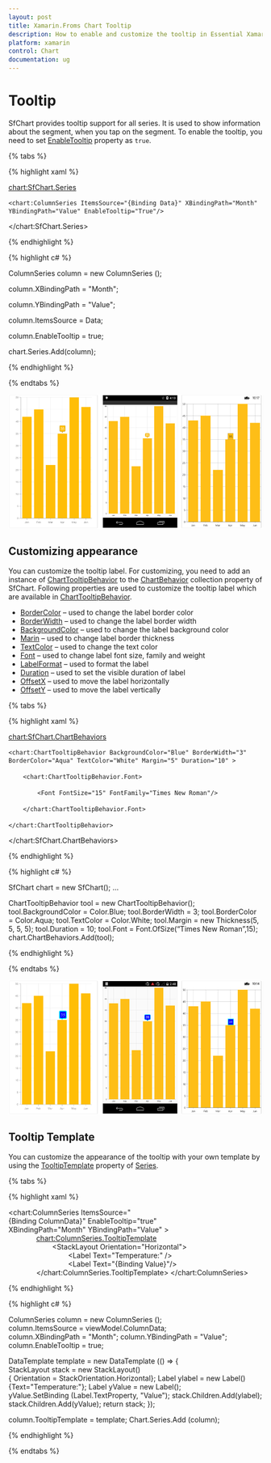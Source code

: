 ```yaml
---
layout: post
title: Xamarin.Froms Chart Tooltip
description: How to enable and customize the tooltip in Essential Xamarin.Forms Chart
platform: xamarin
control: Chart
documentation: ug
---
```


# Tooltip

SfChart provides tooltip support for all series. It is used to show information about the segment, when you tap on the segment. To enable the tooltip, you need to set [EnableTooltip](http://help.syncfusion.com/cr/cref_files/xamarin/sfchart/Syncfusion.SfChart.XForms~Syncfusion.SfChart.XForms.ChartSeries~EnableTooltipProperty.html#) property as `true`.

{% tabs %} 

{% highlight xaml %}

<chart:SfChart.Series>

	<chart:ColumnSeries ItemsSource="{Binding Data}" XBindingPath="Month" YBindingPath="Value" EnableTooltip="True"/>

</chart:SfChart.Series>

{% endhighlight %}

{% highlight c# %}

ColumnSeries column = new ColumnSeries ();

column.XBindingPath = "Month";

column.YBindingPath = "Value";

column.ItemsSource = Data;

column.EnableTooltip = true;

chart.Series.Add(column);	

{% endhighlight %}

{% endtabs %}

![](tooltip_images/tooltip1.png)

## Customizing appearance

You can customize the tooltip label. For customizing, you need to add an instance of [ChartTooltipBehavior](http://help.syncfusion.com/cr/cref_files/xamarin/sfchart/Syncfusion.SfChart.XForms~Syncfusion.SfChart.XForms.ChartTooltipBehavior.html#) to the [ChartBehavior](http://help.syncfusion.com/cr/cref_files/xamarin/sfchart/Syncfusion.SfChart.XForms~Syncfusion.SfChart.XForms.ChartBehavior.html#) collection property of SfChart. Following properties are used to customize the tooltip label which are available in [ChartTooltipBehavior](http://help.syncfusion.com/cr/cref_files/xamarin/sfchart/Syncfusion.SfChart.XForms~Syncfusion.SfChart.XForms.ChartTooltipBehavior.html#).

* [BorderColor](http://help.syncfusion.com/cr/cref_files/xamarin/sfchart/Syncfusion.SfChart.XForms~Syncfusion.SfChart.XForms.ChartTooltipBehavior~BorderColorProperty.html#) – used to change the label border color
* [BorderWidth](http://help.syncfusion.com/cr/cref_files/xamarin/sfchart/Syncfusion.SfChart.XForms~Syncfusion.SfChart.XForms.ChartTooltipBehavior~BorderWidthProperty.html#) – used to change the label border width
* [BackgroundColor](http://help.syncfusion.com/cr/cref_files/xamarin/sfchart/Syncfusion.SfChart.XForms~Syncfusion.SfChart.XForms.ChartTooltipBehavior~BackgroundColorProperty.html#) – used to change the label background color
* [Marin](http://help.syncfusion.com/cr/cref_files/xamarin/sfchart/Syncfusion.SfChart.XForms~Syncfusion.SfChart.XForms.ChartTooltipBehavior~MarginProperty.html#) – used to change label border thickness
* [TextColor](http://help.syncfusion.com/cr/cref_files/xamarin/sfchart/Syncfusion.SfChart.XForms~Syncfusion.SfChart.XForms.ChartTooltipBehavior~TextColorProperty.html#) – used to change the text color
* [Font](http://help.syncfusion.com/cr/cref_files/xamarin/sfchart/Syncfusion.SfChart.XForms~Syncfusion.SfChart.XForms.ChartTooltipBehavior~FontProperty.html#) – used to change label font size, family and weight
* [LabelFormat](http://help.syncfusion.com/cr/cref_files/xamarin/sfchart/Syncfusion.SfChart.XForms~Syncfusion.SfChart.XForms.ChartTooltipBehavior~LabelFormatProperty.html#) – used to format the label
* [Duration](http://help.syncfusion.com/cr/cref_files/xamarin/sfchart/Syncfusion.SfChart.XForms~Syncfusion.SfChart.XForms.ChartTooltipBehavior~DurationProperty.html#) – used to set the visible duration of label
* [OffsetX](http://help.syncfusion.com/cr/cref_files/xamarin/sfchart/Syncfusion.SfChart.XForms~Syncfusion.SfChart.XForms.ChartTooltipBehavior~OffsetXProperty.html#) – used to move the label horizontally
* [OffsetY](http://help.syncfusion.com/cr/cref_files/xamarin/sfchart/Syncfusion.SfChart.XForms~Syncfusion.SfChart.XForms.ChartTooltipBehavior~OffsetYProperty.html#) – used to move the label vertically

{% tabs %} 

{% highlight xaml %}

<chart:SfChart.ChartBehaviors>

	<chart:ChartTooltipBehavior BackgroundColor="Blue" BorderWidth="3" BorderColor="Aqua" TextColor="White" Margin="5" Duration="10" >

		<chart:ChartTooltipBehavior.Font>

			<Font FontSize="15" FontFamily="Times New Roman"/>

		</chart:ChartTooltipBehavior.Font>

	</chart:ChartTooltipBehavior>

</chart:SfChart.ChartBehaviors>


{% endhighlight %}

{% highlight c# %}

SfChart chart = new SfChart();
...

ChartTooltipBehavior tool = new ChartTooltipBehavior();
tool.BackgroundColor = Color.Blue;
tool.BorderWidth = 3;
tool.BorderColor = Color.Aqua;
tool.TextColor = Color.White;
tool.Margin = new Thickness(5, 5, 5, 5);
tool.Duration = 10;
tool.Font = Font.OfSize(“Times New Roman”,15);	
chart.ChartBehaviors.Add(tool);

{% endhighlight %}

{% endtabs %}

![](tooltip_images/tooltip2.png)

## Tooltip Template

You can customize the appearance of the tooltip with your own template by using the [TooltipTemplate](http://help.syncfusion.com/cr/cref_files/xamarin/sfchart/Syncfusion.SfChart.XForms~Syncfusion.SfChart.XForms.ChartSeries~TooltipTemplateProperty.html#) property of [Series](http://help.syncfusion.com/cr/cref_files/xamarin/sfchart/Syncfusion.SfChart.XForms~Syncfusion.SfChart.XForms.ChartSeries.html#).

{% tabs %} 

{% highlight xaml %}

<chart:ColumnSeries ItemsSource="{Binding ColumnData}" EnableTooltip="true" 
XBindingPath="Month" YBindingPath="Value" >
              <chart:ColumnSeries.TooltipTemplate>
                  <DataTemplate>
                      <StackLayout Orientation="Horizontal">
                              <Label Text="Temperature:" />
                              <Label Text="{Binding Value}"/>
                      </StackLayout>
                  </DataTemplate>
              </chart:ColumnSeries.TooltipTemplate>
</chart:ColumnSeries>


{% endhighlight %}

{% highlight c# %}

ColumnSeries column = new ColumnSeries (); 
column.ItemsSource = viewModel.ColumnData;
column.XBindingPath = "Month";
column.YBindingPath = "Value";
column.EnableTooltip = true;

DataTemplate template = new DataTemplate (() => {
StackLayout stack = new StackLayout(){ Orientation = StackOrientation.Horizontal};
Label ylabel = new Label(){Text="Temperature:"};
Label yValue = new Label();
yValue.SetBinding (Label.TextProperty, "Value");
stack.Children.Add(ylabel);
stack.Children.Add(yValue);
return stack;
});

column.TooltipTemplate = template;
Chart.Series.Add (column);

{% endhighlight %}

{% endtabs %}

